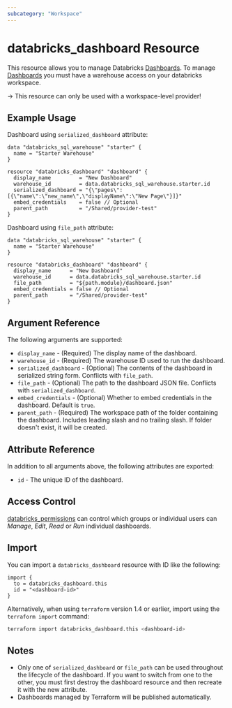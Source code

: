 ```yaml
---
subcategory: "Workspace"
---
```

# databricks_dashboard Resource

This resource allows you to manage Databricks [Dashboards](https://docs.databricks.com/en/dashboards/index.html). To manage [Dashboards](https://docs.databricks.com/en/dashboards/index.html) you must have a warehouse access on your databricks workspace.

-> This resource can only be used with a workspace-level provider!

## Example Usage

Dashboard using `serialized_dashboard` attribute:

```hcl
data "databricks_sql_warehouse" "starter" {
  name = "Starter Warehouse"
}

resource "databricks_dashboard" "dashboard" {
  display_name         = "New Dashboard"
  warehouse_id         = data.databricks_sql_warehouse.starter.id
  serialized_dashboard = "{\"pages\":[{\"name\":\"new_name\",\"displayName\":\"New Page\"}]}"
  embed_credentials    = false // Optional
  parent_path          = "/Shared/provider-test"
}
```

Dashboard using `file_path` attribute:

```hcl
data "databricks_sql_warehouse" "starter" {
  name = "Starter Warehouse"
}

resource "databricks_dashboard" "dashboard" {
  display_name      = "New Dashboard"
  warehouse_id      = data.databricks_sql_warehouse.starter.id
  file_path         = "${path.module}/dashboard.json"
  embed_credentials = false // Optional
  parent_path       = "/Shared/provider-test"
}
```


## Argument Reference

The following arguments are supported:

* `display_name` - (Required) The display name of the dashboard.
* `warehouse_id` - (Required) The warehouse ID used to run the dashboard.
* `serialized_dashboard` - (Optional) The contents of the dashboard in serialized string form. Conflicts with `file_path`.
* `file_path` - (Optional) The path to the dashboard JSON file. Conflicts with `serialized_dashboard`.
* `embed_credentials` - (Optional) Whether to embed credentials in the dashboard. Default is `true`.
* `parent_path` - (Required) The workspace path of the folder containing the dashboard. Includes leading slash and no trailing slash.  If folder doesn't exist, it will be created.

## Attribute Reference

In addition to all arguments above, the following attributes are exported:

* `id` - The unique ID of the dashboard.

## Access Control

[databricks_permissions](permissions.md#dashboard-usage) can control which groups or individual users can *Manage*, *Edit*, *Read* or *Run* individual dashboards.

## Import

You can import a `databricks_dashboard` resource with ID like the following:

```hcl
import {
  to = databricks_dashboard.this
  id = "<dashboard-id>"
}
```

Alternatively, when using `terraform` version 1.4 or earlier, import using the `terraform import` command:

```bash
terraform import databricks_dashboard.this <dashboard-id>
```

## Notes
* Only one of `serialized_dashboard` or `file_path` can be used throughout the lifecycle of the dashboard. If you want to switch from one to the other, you must first destroy the dashboard resource and then recreate it with the new attribute.
* Dashboards managed by Terraform will be published automatically.

